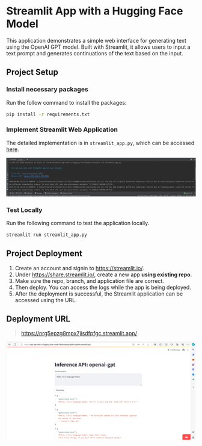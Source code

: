 # Streamlit App with a Hugging Face Model
This application demonstrates a simple web interface for generating text using the OpenAI GPT model. Built with Streamlit, it allows users to input a text prompt and generates continuations of the text based on the input.

## Project Setup
### Install necessary packages
Run the follow command to install the packages:
```bash
pip install -r requirements.txt
```
### Implement Streamlit Web Application
The detailed implementation is in `streamlit_app.py`, which can be accessed [here](./streamlit_app.py).

![local](./images/local.png)

### Test Locally
Run the following command to test the application locally.
```bash
streamlit run streamlit_app.py
```

## Project Deployment

1. Create an account and signin to https://streamlit.io/.
2. Under https://share.streamlit.io/, create a new app **using existing repo**.
3. Make sure the repo, branch, and application file are correct.
4. Then deploy. You can access the logs while the app is being deployed.
5. After the deployment is successful, the Streamlit application can be accessed using the URL.
## Deployment URL
>https://nrg5epzg8mpx7jisdfpfgc.streamlit.app/

![streamlit](./images/streamlit.png)